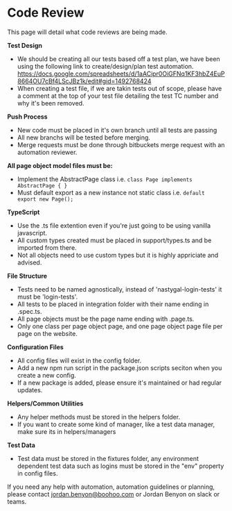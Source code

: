 # Code Review
This page will detail what code reviews are being made.

**Test Design**

* We should be creating all our tests based off a test plan, we have been using the following link to create/design/plan test automation. https://docs.google.com/spreadsheets/d/1aACipr0OiGFNq1KF3hbZ4EuP8664OU7cBf4LScJBz1k/edit#gid=1492768424
* When creating a test file, if we are takin tests out of scope, please have a comment at the top of your test file detailing the test TC number and why it's been removed.

**Push Process**

* New code must be placed in it's own branch until all tests are passing
* All new branchs will be tested before merging.
* Merge requests must be done through bitbuckets merge request with an automation reviewer.  

**All page object model files must be:**

* Implement the AbstractPage class i.e. ```class Page implements AbstractPage { }```  
* Must default export as a new instance not static class i.e. ```default export new Page();```  

**TypeScript**

* Use the .ts file extention even if you're just going to be using vanilla javascript.
* All custom types created must be placed in support/types.ts and be imported from there.  
* Not all objects need to use custom types but it is highly appriciate and advised.  

**File Structure**

* Tests need to be named agnostically, instead of 'nastygal-login-tests' it must be 'login-tests'.  
* All tests to be placed in integration folder with their name ending in .spec.ts.  
* All page objects must be the page name ending with .page.ts.  
* Only one class per page object page, and one page object page file per page on the website.  


**Configuration Files**

* All config files will exist in the config folder.   
* Add a new npm run script in the package.json scripts seciton when you create a new config.  
* If a new package is added, please ensure it's maintained or had regular updates.  

**Helpers/Common Utilities**

* Any helper methods must be stored in the helpers folder.  
* If you want to create some kind of manager, like a test data manager, make sure its in helpers/managers  


**Test Data**

* Test data must be stored in the fixtures folder, any environment dependent test data such as logins must be stored in the "env" property in config files.

If you need any help with automation, automation guidelines or planning, please contact jordan.benyon@boohoo.com or Jordan Benyon on slack or teams.